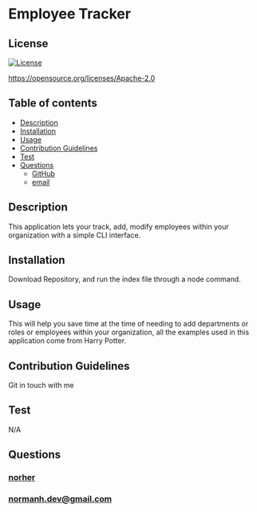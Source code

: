 # Employee Tracker

  ## License
  [![License](https://img.shields.io/badge/License-Apache_2.0-blue.svg)](https://opensource.org/licenses/Apache-2.0)
  
  https://opensource.org/licenses/Apache-2.0 
    

  ## Table of contents
  - [Description](#description)
  - [Installation](#installation)
  - [Usage](#usage)
  - [Contribution Guidelines](#contribution-guidelines)
  - [Test](#test)
  - [Questions](#questions)
    - [GitHub](#github)
    - [email](#email)

  ## Description 
  This application lets your track, add, modify employees within your organization with a simple CLI interface.

  ## Installation
  Download Repository, and run the index file through a node command.

  ## Usage
  This will help you save time at the time of needing to add departments or roles or employees within your organization, all the examples used in this application come from Harry Potter.

  ## Contribution Guidelines
  Git in touch with me

  ## Test
  N/A

  ## Questions
  ### [norher](https://github.com/norher)
  ### normanh.dev@gmail.com
